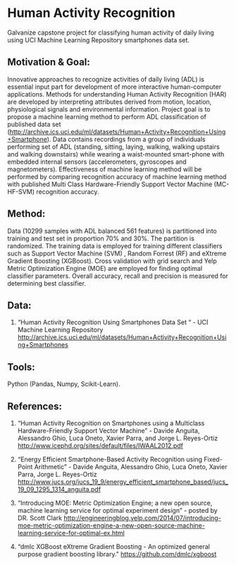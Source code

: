 # Human Activity Recognition
Galvanize capstone project for classifying human activity of daily living using UCI Machine Learning Repository smartphones data set.  

## Motivation & Goal:
Innovative approaches to recognize activities of daily living (ADL) is essential input part for development of more interactive human-computer applications. Methods for understanding Human Activity Recognition (HAR) are developed by interpreting attributes derived from motion, location, physiological signals and environmental information. Project goal is to propose a machine learning method to perform ADL classification of published data set (http://archive.ics.uci.edu/ml/datasets/Human+Activity+Recognition+Using+Smartphone). Data contains recordings from a group of individuals performing set of ADL (standing, sitting, laying, walking, walking upstairs and walking downstairs) while wearing a waist-mounted smart-phone with embedded internal sensors (accelerometers, gyroscopes and magnetometers). Effectiveness of machine learning method will be performed by comparing recognition accuracy of machine learning method with published Multi Class Hardware-Friendly Support Vector Machine (MC-HF-SVM) recognition accuracy.

## Method:
Data (10299 samples with ADL balanced 561 features) is partitioned into training and test set in proportion 70% and 30%. The partition is randomized. The training data is employed for training different classifiers such as Support Vector Machine (SVM) , Random Forrest (RF) and eXtreme Gradient Boosting (XGBoost). Cross validation with grid search and Yelp Metric Optimization Engine (MOE) are employed for finding optimal classifier parameters. Overall accuracy, recall and precision is measured for determining best classifier. 

## Data:
1. “Human Activity Recognition Using Smartphones Data Set “ - UCI Machine Learning Repository 
http://archive.ics.uci.edu/ml/datasets/Human+Activity+Recognition+Using+Smartphones

## Tools:
Python (Pandas, Numpy, Scikit-Learn).

## References:
1. “Human Activity Recognition on Smartphones using a Multiclass Hardware-Friendly Support
Vector Machine” - Davide Anguita, Alessandro Ghio, Luca Oneto, Xavier Parra, and Jorge L. Reyes-Ortiz 
http://www.icephd.org/sites/default/files/IWAAL2012.pdf

2. “Energy Efficient Smartphone-Based Activity Recognition using Fixed-Point Arithmetic” - Davide Anguita, Alessandro Ghio, Luca Oneto, Xavier Parra, Jorge L. Reyes-Ortiz 
http://www.jucs.org/jucs_19_9/energy_efficient_smartphone_based/jucs_19_09_1295_1314_anguita.pdf

3. “Introducing MOE: Metric Optimization Engine; a new open source, machine learning service for optimal experiment design” - posted by DR. Scott Clark 
http://engineeringblog.yelp.com/2014/07/introducing-moe-metric-optimization-engine-a-new-open-source-machine-learning-service-for-optimal-ex.html

4. “dmlc XGBoost eXtreme Gradient Boosting - An optimized general purpose gradient boosting library."
https://github.com/dmlc/xgboost





